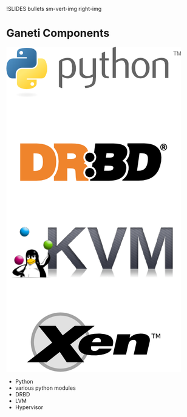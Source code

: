 !SLIDES bullets sm-vert-img right-img

# Ganeti Components #

![components](components.png)

* Python
* various python modules
* DRBD
* LVM
* Hypervisor 
